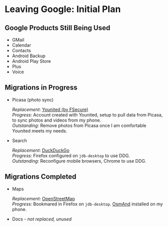 # Leaving Google: Initial Plan

## Google Products Still Being Used

* GMail
* Calendar
* Contacts
* Android Backup
* Android Play Store
* Plus
* Voice

## Migrations in Progress

* Picasa (photo sync)

  *Replacement*: [Younited (by FSecure)](https://www.younited.com)  
  *Progress*: Account created with Younited, setup to pull data from Picasa, to
  sync photos and videos from my phone.  
  *Outstanding*: Remove photos from Picasa once I am comfortable Younited meets
  my needs.  

* Search

  *Replacement*: [DuckDuckGo](https://duckduckgo.com)  
  *Progress*: Firefox configured on `jdb-desktop` to use DDG.  
  *Outstanding*: Reconfigure mobile browsers, Chrome to use DDG.

## Migrations Completed

* Maps
  
  *Replacement*: [OpenStreetMap](https://www.openstreetmap.org)  
  *Progress*: Bookmared in Firefox on `jdb-desktop`.
  [OsmAnd](http://osmand.net) installed on my phone.

* Docs - *not replaced, unused*

